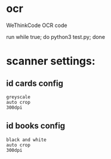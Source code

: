 # ocr
WeThinkCode OCR code

run while true; do python3 test.py; done


# scanner settings:

## id cards config
    greyscale
    auto crop
    300dpi

## id books config
    black and white
    auto crop
    300dpi



